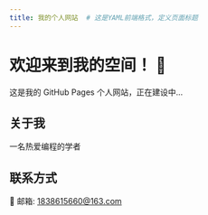 ```yaml
---
title: 我的个人网站  # 这是YAML前端格式，定义页面标题
---
```


# 欢迎来到我的空间！ 👋

这是我的 GitHub Pages 个人网站，正在建设中...


## 关于我
一名热爱编程的学者

## 联系方式
📧 邮箱: 1838615660@163.com
